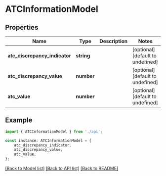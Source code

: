 # ATCInformationModel


## Properties

Name | Type | Description | Notes
------------ | ------------- | ------------- | -------------
**atc_discrepancy_indicator** | **string** |  | [optional] [default to undefined]
**atc_discrepancy_value** | **number** |  | [optional] [default to undefined]
**atc_value** | **number** |  | [optional] [default to undefined]

## Example

```typescript
import { ATCInformationModel } from './api';

const instance: ATCInformationModel = {
    atc_discrepancy_indicator,
    atc_discrepancy_value,
    atc_value,
};
```

[[Back to Model list]](../README.md#documentation-for-models) [[Back to API list]](../README.md#documentation-for-api-endpoints) [[Back to README]](../README.md)
